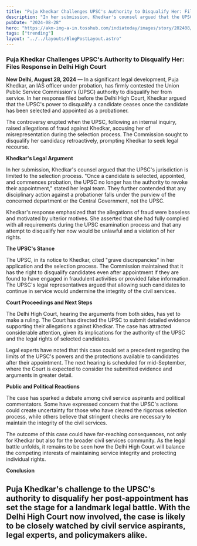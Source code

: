 ```yaml
---
title: "Puja Khedkar Challenges UPSC's Authority to Disqualify Her: Files Response in Delhi High Court"
description: "In her submission, Khedkar's counsel argued that the UPSC's jurisdiction is limited to the selection process. 'Once a candidate is selected, appointed, and commences probation, the UPSC no longer has the authority to revoke their appointment,' stated her legal team."
pubDate: "2024-08-28"
hero: "https://akm-img-a-in.tosshub.com/indiatoday/images/story/202408/pooja-khedkar-201009994-16x9.jpg?VersionId=pDVcMK0LlfIaozIPID9kSl85_rvQQDIU&size=690:388"
tags: ["trending"]
layout: "../../layouts/BlogPostLayout.astro"
---
```

### Puja Khedkar Challenges UPSC's Authority to Disqualify Her: Files Response in Delhi High Court

**New Delhi, August 28, 2024** — In a significant legal development, Puja Khedkar, an IAS officer under probation, has firmly contested the Union Public Service Commission's (UPSC) authority to disqualify her from service. In her response filed before the Delhi High Court, Khedkar argued that the UPSC's power to disqualify a candidate ceases once the candidate has been selected and appointed as a probationer.

The controversy erupted when the UPSC, following an internal inquiry, raised allegations of fraud against Khedkar, accusing her of misrepresentation during the selection process. The Commission sought to disqualify her candidacy retroactively, prompting Khedkar to seek legal recourse.

**Khedkar's Legal Argument**

In her submission, Khedkar's counsel argued that the UPSC's jurisdiction is limited to the selection process. "Once a candidate is selected, appointed, and commences probation, the UPSC no longer has the authority to revoke their appointment," stated her legal team. They further contended that any disciplinary action against a probationer falls under the purview of the concerned department or the Central Government, not the UPSC.

Khedkar's response emphasized that the allegations of fraud were baseless and motivated by ulterior motives. She asserted that she had fully complied with all requirements during the UPSC examination process and that any attempt to disqualify her now would be unlawful and a violation of her rights.

**The UPSC's Stance**

The UPSC, in its notice to Khedkar, cited "grave discrepancies" in her application and the selection process. The Commission maintained that it has the right to disqualify candidates even after appointment if they are found to have engaged in fraudulent activities or provided false information. The UPSC's legal representatives argued that allowing such candidates to continue in service would undermine the integrity of the civil services.

**Court Proceedings and Next Steps**

The Delhi High Court, hearing the arguments from both sides, has yet to make a ruling. The Court has directed the UPSC to submit detailed evidence supporting their allegations against Khedkar. The case has attracted considerable attention, given its implications for the authority of the UPSC and the legal rights of selected candidates.

Legal experts have noted that this case could set a precedent regarding the limits of the UPSC's powers and the protections available to candidates after their appointment. The next hearing is scheduled for mid-September, where the Court is expected to consider the submitted evidence and arguments in greater detail.

**Public and Political Reactions**

The case has sparked a debate among civil service aspirants and political commentators. Some have expressed concern that the UPSC's actions could create uncertainty for those who have cleared the rigorous selection process, while others believe that stringent checks are necessary to maintain the integrity of the civil services.

The outcome of this case could have far-reaching consequences, not only for Khedkar but also for the broader civil services community. As the legal battle unfolds, it remains to be seen how the Delhi High Court will balance the competing interests of maintaining service integrity and protecting individual rights.

**Conclusion**

Puja Khedkar's challenge to the UPSC's authority to disqualify her post-appointment has set the stage for a landmark legal battle. With the Delhi High Court now involved, the case is likely to be closely watched by civil service aspirants, legal experts, and policymakers alike.
---